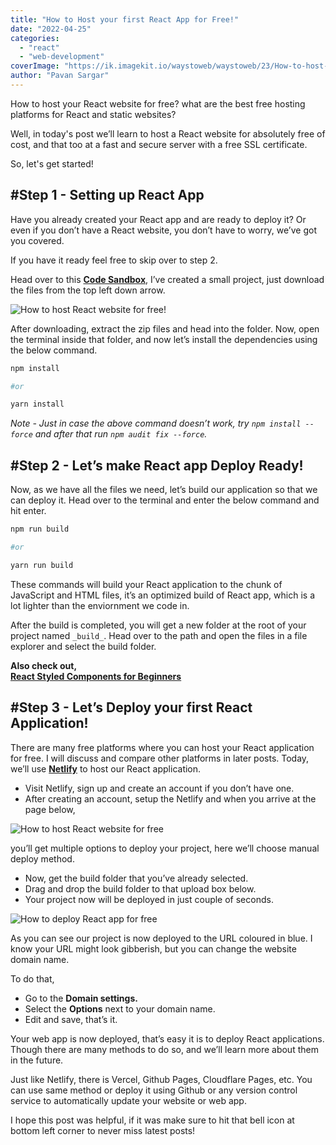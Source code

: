 ```yaml
---
title: "How to Host your first React App for Free!"
date: "2022-04-25"
categories:
  - "react"
  - "web-development"
coverImage: "https://ik.imagekit.io/waystoweb/waystoweb/23/How-to-host-your-Reac-app.png?updatedAt=1682356896899"
author: "Pavan Sargar"
---
```


How to host your React website for free? what are the best free hosting platforms for React and static websites?

Well, in today's post we’ll learn to host a React website for absolutely free of cost, and that too at a fast and secure server with a free SSL certificate.

So, let's get started!

## #Step 1 - Setting up React App

Have you already created your React app and are ready to deploy it? Or even if you don’t have a React website, you don’t have to worry, we’ve got you covered.

If you have it ready feel free to skip over to step 2.

Head over to this [**Code Sandbox**](https://codesandbox.io/s/dark-mode-tutorial-forked-ilnbhm?file=/src/App.js), I’ve created a small project, just download the files from the top left down arrow.

![How to host React website for free!](https://ik.imagekit.io/waystoweb/waystoweb/23/Screenshot-2022-04-25-200508.jpg?updatedAt=1682356896903)

After downloading, extract the zip files and head into the folder. Now, open the terminal inside that folder, and now let’s install the dependencies using the below command.

```bash
npm install

#or

yarn install
```

_Note - Just in case the above command doesn’t work, try `npm install --force` and after that run `npm audit fix --force`._

## #Step 2 - Let’s make React app Deploy Ready!

Now, as we have all the files we need, let’s build our application so that we can deploy it. Head over to the terminal and enter the below command and hit enter.

```bash
npm run build

#or

yarn run build
```

These commands will build your React application to the chunk of JavaScript and HTML files, it’s an optimized build of React app, which is a lot lighter than the enviornment we code in.

After the build is completed, you will get a new folder at the root of your project named `_build_`. Head over to the path and open the files in a file explorer and select the build folder.

**Also check out,**  
**[React Styled Components for Beginners](https://waystoweb.com/react-styled-components-beginners-guide/ "React Styled Components: Beginners Guide")**

## #Step 3 - Let’s Deploy your first React Application!

There are many free platforms where you can host your React application for free. I will discuss and compare other platforms in later posts. Today, we’ll use [**Netlify**](https://www.netlify.com/) to host our React application.

- Visit Netlify, sign up and create an account if you don’t have one.
- After creating an account, setup the Netlify and when you arrive at the page below,

![How to host React website for free](https://ik.imagekit.io/waystoweb/waystoweb/23/deploy2.jpg?updatedAt=1682356896993)

you’ll get multiple options to deploy your project, here we’ll choose manual deploy method.

- Now, get the build folder that you’ve already selected.
- Drag and drop the build folder to that upload box below.
- Your project now will be deployed in just couple of seconds.

![How to deploy React app for free](https://ik.imagekit.io/waystoweb/waystoweb/23/deployed3-1024x341.jpg?updatedAt=1682356896915)

As you can see our project is now deployed to the URL coloured in blue. I know your URL might look gibberish, but you can change the website domain name.

To do that,

- Go to the **Domain settings.**
- Select the **Options** next to your domain name.
- Edit and save, that’s it.

Your web app is now deployed, that’s easy it is to deploy React applications. Though there are many methods to do so, and we’ll learn more about them in the future.

Just like Netlify, there is Vercel, Github Pages, Cloudflare Pages, etc. You can use same method or deploy it using Github or any version control service to automatically update your website or web app.

I hope this post was helpful, if it was make sure to hit that bell icon at bottom left corner to never miss latest posts!
